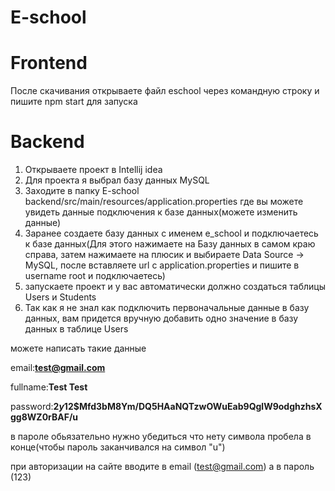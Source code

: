 # E-school
# Frontend
После скачивания открываете файл eschool через командную строку и пишите npm start для запуска
# Backend
1. Открываете проект в Intellij idea
2. Для проекта я выбрал базу данных MySQL
3. Заходите в папку E-school backend/src/main/resources/application.properties где вы можете увидеть данные подключения к базе данных(можете изменить данные)
4. Заранее создаете базу данных с именем e_school и подключаетесь к базе данных(Для этого нажимаете на Базу данных в самом краю справа, затем нажимаете на плюсик и выбираете Data Source -> MySQL, после вставляете url с application.properties и пишите в username root и подключаетесь)
5. запускаете проект и у вас автоматически должно создаться таблицы Users и Students
6. Так как я не знал как подключить первоначальные данные в базу данных, вам придется вручную добавить одно значение в базу данных в таблице Users

можете написать такие данные

email:**test@gmail.com**

fullname:**Test Test**

password:**$2y$12$Mfd3bM8Ym/DQ5HAaNQTzwOWuEab9QglW9odghzhsXgg8WZ0rBAF/u**

в пароле обьязательно нужно убедиться что нету символа пробела в конце(чтобы пароль заканчивался на символ "u")

при авторизации на сайте вводите в email (test@gmail.com) а в пароль (123)
